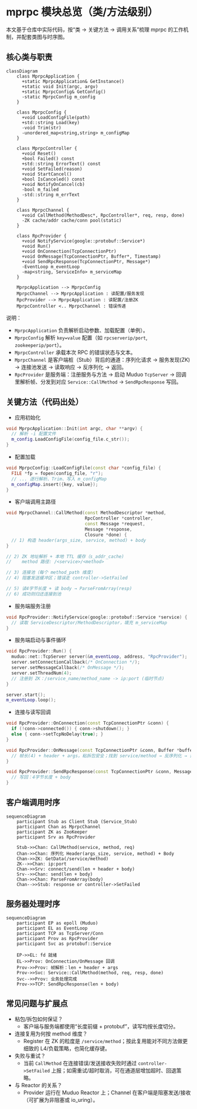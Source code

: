# mprpc 模块总览（类/方法级别）

本文基于仓库中实际代码，按“类 → 关键方法 → 调用关系”梳理 mprpc 的工作机制，并配套类图与时序图。

## 核心类与职责

```mermaid
classDiagram
    class MprpcApplication {
      +static MprpcApplication& GetInstance()
      +static void Init(argc, argv)
      +static MprpcConfig& GetConfig()
      -static MprpcConfig m_config
    }

    class MprpcConfig {
      +void LoadConfigFile(path)
      +std::string Load(key)
      -void Trim(str)
      -unordered_map<string,string> m_configMap
    }

    class MprpcController {
      +void Reset()
      +bool Failed() const
      +std::string ErrorText() const
      +void SetFailed(reason)
      +void StartCancel()
      +bool IsCanceled() const
      +void NotifyOnCancel(cb)
      -bool m_failed
      -std::string m_errText
    }

    class MprpcChannel {
      +void CallMethod(MethodDesc*, RpcController*, req, resp, done)
      -ZK cache/addr cache/conn pool(static)
    }

    class RpcProvider {
      +void NotifyService(google::protobuf::Service*)
      +void Run()
      +void OnConnection(TcpConnectionPtr)
      +void OnMessage(TcpConnectionPtr, Buffer*, Timestamp)
      +void SendRpcResponse(TcpConnectionPtr, Message*)
      -EventLoop m_eventLoop
      -map<string, ServiceInfo> m_serviceMap
    }

    MprpcApplication --> MprpcConfig
    MprpcChannel --> MprpcApplication : 读配置/服务发现
    RpcProvider --> MprpcApplication : 读配置/注册ZK
    MprpcController <.. MprpcChannel : 错误传递
```

说明：

- `MprpcApplication` 负责解析启动参数、加载配置（单例）。
- `MprpcConfig` 解析 `key=value` 配置（如 `rpcserverip/port`, `zookeeperip/port`）。
- `MprpcController` 承载本次 RPC 的错误状态与文本。
- `MprpcChannel` 是客户端桩（Stub）背后的通道：序列化请求 → 服务发现(ZK) → 连接池发送 → 读取响应 → 反序列化 → 返回。
- `RpcProvider` 是服务端：注册服务与方法 → 启动 Muduo `TcpServer` → 回调里解析帧、分发到对应 `Service::CallMethod` → `SendRpcResponse` 写回。

## 关键方法（代码出处）

- 应用初始化

```1:20:mprpc/src/mprpcapplication.cc
void MprpcApplication::Init(int argc, char **argv) {
  // 解析 -i 配置文件
  m_config.LoadConfigFile(config_file.c_str());
}
```

- 配置加载

```27:44:mprpc/src/mprpcconfig.cc
void MprpcConfig::LoadConfigFile(const char *config_file) {
  FILE *fp = fopen(config_file, "r");
  // ... 逐行解析、Trim、写入 m_configMap
  m_configMap.insert({key, value});
}
```

- 客户端调用主路径

```24:33:mprpc/src/mprpcchannel.cc
void MprpcChannel::CallMethod(const MethodDescriptor *method,
                              RpcController *controller,
                              const Message *request,
                              Message *response,
                              Closure *done) {
  // 1) 构造 header(args_size, service, method) + body
}
```
```72:120:mprpc/src/mprpcchannel.cc
// 2) ZK 地址解析 + 本地 TTL 缓存（s_addr_cache)
//    method 路径: /<service>/<method>
```
```121:163:mprpc/src/mprpcchannel.cc
// 3) 连接池（每个 method_path 维度）
// 4) 阻塞发送缓冲区；错误走 controller->SetFailed
```
```180:223:mprpc/src/mprpcchannel.cc
// 5) 读4字节长度 + 读 body → ParseFromArray(resp)
// 6) 成功则归还连接到池
```

- 服务端服务注册

```14:41:mprpc/src/rpcprovider.cc
void RpcProvider::NotifyService(google::protobuf::Service *service) {
  // 读取 ServiceDescriptor/MethodDescriptor，填充 m_serviceMap
}
```

- 服务端启动与事件循环

```45:64:mprpc/src/rpcprovider.cc
void RpcProvider::Run() {
  muduo::net::TcpServer server(&m_eventLoop, address, "RpcProvider");
  server.setConnectionCallback(/* OnConnection */);
  server.setMessageCallback(/* OnMessage */);
  server.setThreadNum(4);
  // 注册到 ZK：/service_name/method_name -> ip:port (临时节点)
}
```
```96:99:mprpc/src/rpcprovider.cc
server.start();
m_eventLoop.loop();
```

- 连接与读写回调

```101:113:mprpc/src/rpcprovider.cc
void RpcProvider::OnConnection(const TcpConnectionPtr &conn) {
  if (!conn->connected()) { conn->shutdown(); }
  else { conn->setTcpNoDelay(true); }
}
```
```124:203:mprpc/src/rpcprovider.cc
void RpcProvider::OnMessage(const TcpConnectionPtr &conn, Buffer *buffer, Timestamp) {
  // 帧长(4) + header + args，粘拆包安全；找到 service/method → 反序列化 → 调用 Service::CallMethod
}
```
```206:219:mprpc/src/rpcprovider.cc
void RpcProvider::SendRpcResponse(const TcpConnectionPtr &conn, Message *response) {
  // 写回：4字节长度 + body
}
```

## 客户端调用时序

```mermaid
sequenceDiagram
    participant Stub as Client Stub (Service_Stub)
    participant Chan as MprpcChannel
    participant ZK as ZooKeeper
    participant Srv as RpcProvider

    Stub->>Chan: CallMethod(service, method, req)
    Chan->>Chan: 序列化 Header(args_size, service, method) + Body
    Chan->>ZK: GetData(/service/method)
    ZK-->>Chan: ip:port
    Chan->>Srv: connect/send(len + header + body)
    Srv-->>Chan: send(len + body)
    Chan->>Chan: ParseFromArray(body)
    Chan-->>Stub: response or controller->SetFailed
```

## 服务器处理时序

```mermaid
sequenceDiagram
    participant EP as epoll (Muduo)
    participant EL as EventLoop
    participant TCP as TcpServer/Conn
    participant Prov as RpcProvider
    participant Svc as protobuf::Service

    EP->>EL: fd 就绪
    EL->>Prov: OnConnection/OnMessage 回调
    Prov->>Prov: 帧解析：len + header + args
    Prov->>Svc: Service::CallMethod(method, req, resp, done)
    Svc-->>Prov: 业务处理完成
    Prov->>TCP: SendRpcResponse(len + body)
```

## 常见问题与扩展点

- 粘包/拆包如何保证？
  - 客户端与服务端都使用“长度前缀 + protobuf”，读写均按长度切分。
- 连接复用为何按 method 维度？
  - Register 在 ZK 的粒度是 `/service/method`；按此复用能对不同方法做更细致的 L4/负载策略，也简化缓存键。
- 失败与重试？
  - 当前 `CallMethod` 在连接错误/发送接收失败时通过 `controller->SetFailed` 上报；如需重试/超时取消，可在通道层增加超时、回退策略。
- 与 Reactor 的关系？
  - Provider 运行在 Muduo Reactor 上；Channel 在客户端是阻塞发送/接收（可扩展为非阻塞或 io_uring）。


